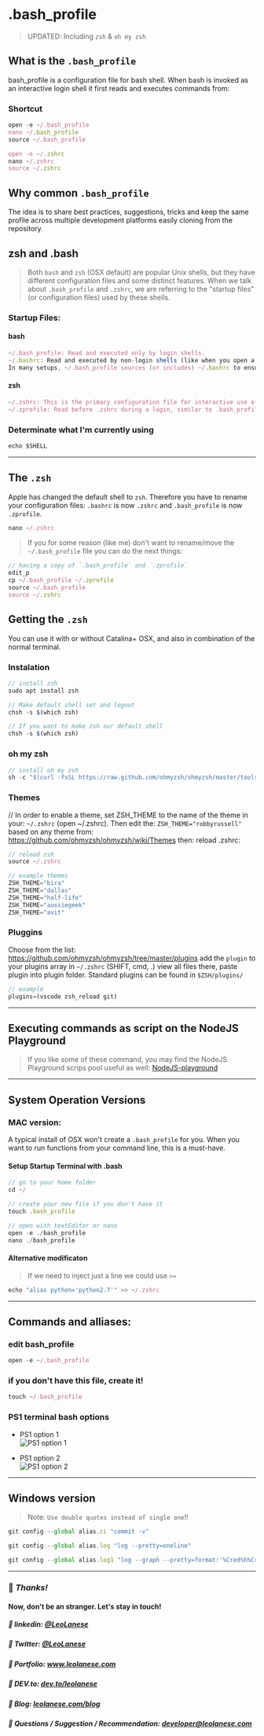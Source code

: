 # .bash_profile 

> UPDATED: Including `zsh` & `oh my zsh`

## What is the `.bash_profile`

bash_profile is a configuration file for bash shell. When bash is invoked as an interactive login shell it first reads and executes commands from: 

### Shortcut

```js
open -e ~/.bash_profile
nano ~/.bash_profile
source ~/.bash_profile

open -e ~/.zshrc
nano ~/.zshrc
source ~/.zshrc
```

## Why common `.bash_profile`
The idea is to share best practices, suggestions, tricks and keep the same profile across multiple development platforms easily cloning from the repository.

## zsh and .bash

> Both `bash` and `zsh` (OSX default) are popular Unix shells, but they have different configuration files and some distinct features. When we talk about `.bash_profile` and `.zshrc`, we are referring to the "startup files" (or configuration files) used by these shells.

### Startup Files:

#### bash

```js
~/.bash_profile: Read and executed only by login shells.
~/.bashrc: Read and executed by non-login shells (like when you open a new terminal tab).
In many setups, ~/.bash_profile sources (or includes) ~/.bashrc to ensure commands and settings are consistent across login and non-login shells.
```

#### zsh
```js
~/.zshrc: This is the primary configuration file for interactive use of zsh. It's analogous to ~/.bashrc in bash.
~/.zprofile: Read before .zshrc during a login, similar to .bash_profile in bash.
```

### Determinate what I'm currently using

```js
echo $SHELL
```
---

## The `.zsh`

Apple has changed the default shell to `zsh`. Therefore you have to rename your configuration files: `.bashrc` is now `.zshrc` and `.bash_profile` is now `.zprofile`.

```js
nano ~/.zshrc
```

> If you for some reason (like me) don't want to rename/move the `~/.bash_profile` file you can do the next things:

```js
// having a copy of `.bash_profile` and `.zprofile`
edit_p
cp ~/.bash_profile ~/.zprofile
source ~/.bash_profile
source ~/.zshrc
```

## Getting the `.zsh`
You can use it with or without Catalina+ OSX, and also in combination of the normal terminal.

### Instalation
```js
// install zsh
sudo apt install zsh

// Make default shell set and logout
chsh -s $(which zsh)
```

```js
// If you want to make zsh our default shell
chsh -s $(which zsh)
```

### oh my zsh
```js
// install oh my zsh
sh -c "$(curl -fsSL https://raw.github.com/ohmyzsh/ohmyzsh/master/tools/install.sh)"
```

### Themes
// In order to enable a theme, set ZSH_THEME to the name of the theme in your: `~/.zshrc` (open ~/.zshrc). Then edit the: `ZSH_THEME="robbyrussell"` based on any theme from: https://github.com/ohmyzsh/ohmyzsh/wiki/Themes then: reload .zshrc:

```js
// reload zsh
source ~/.zshrc
```

```js
// example themes
ZSH_THEME="bira"
ZSH_THEME="dallas"
ZSH_THEME="half-life"
ZSH_THEME="aussiegeek"
ZSH_THEME="avit"
```

### Pluggins

Choose from the list: https://github.com/ohmyzsh/ohmyzsh/tree/master/plugins
add the `plugin` to your plugins array in `~/.zshrc` (SHIFT, cmd, .) view all files there, paste plugin into plugin folder. Standard plugins can be found in `$ZSH/plugins/`

```js
// example
plugins=(vscode zsh_reload git)
```

---

## Executing commands as script on the NodeJS Playground

> If you like some of these command, you may find the NodeJS Playground scrips pool useful as well: [
NodeJS-playground](https://github.com/leolanese/NodeJS-playground/tree/main/scripts)

---
## System Operation Versions

### MAC version:
A typical install of OSX won't create a `.bash_profile` for you. When you want to run functions from your command line, this is a must-have.

#### Setup Startup Terminal with .bash
```js
// go to your home folder
cd ~/

// create your new file if you don't have it
touch .bash_profile

// open with textEditor or nano
open -e ./bash_profile
nano ./bash_profile
```

#### Alternative modificaton 

> If we need to inject just a line we could use `>>`

```js
echo "alias python='python2.7'" >> ~/.zshrc
```

---

## Commands and alliases:

### edit bash_profile

```js
open -e ~/.bash_profile
```

### if you don't have this file, create it!
```js
touch ~/.bash_profile
```

### PS1 terminal bash options

* PS1 option 1<br>
![PS1 option 1](https://i.ibb.co/YTV5Qhf/Screenshot-2021-01-13-at-21-49-03.png)

* PS1 option 2<br>
![PS1 option 2](https://i.ibb.co/QrtjwPj/Screenshot-2021-01-13-at-21-50-32.png)


---

## Windows version

> Note: `Use double quotes instead of single one`!!

```js
git config --global alias.ci "commit -v"

git config --global alias.log "log --pretty=oneline"

git config --global alias.log1 "log --graph --pretty=format:'%Cred%h%Creset -%C(yellow)%d%Creset %s %Cgreen(%cr) %C(bold blue)<%an>%Creset' --abbrev-commit"
```

---

### :100: <i>Thanks!</i>
#### Now, don't be an stranger. Let's stay in touch!

##### :radio_button: linkedin: <a href="https://www.linkedin.com/in/leolanese/" target="_blank">@LeoLanese</a>
##### :radio_button: Twitter: <a href="https://twitter.com/LeoLanese" target="_blank">@LeoLanese</a>
##### :radio_button: Portfolio: <a href="https://www.leolanese.com" target="_blank">www.leolanese.com</a>
##### :radio_button: DEV.to: <a href="https://www.dev.to/leolanese" target="_blank">dev.to/leolanese</a>
##### :radio_button: Blog: <a href="https://www.leolanese.com/blog" target="_blank">leolanese.com/blog</a>
##### :radio_button: Questions / Suggestion / Recommendation: developer@leolanese.com
